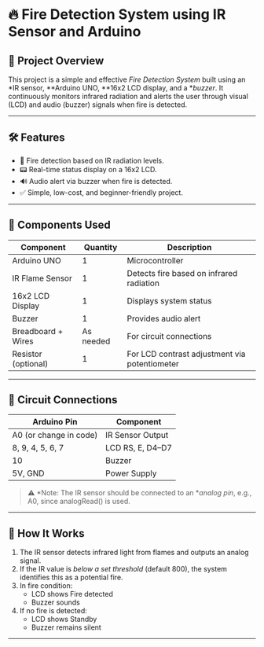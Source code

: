 # 🔥 Fire Detection System using IR Sensor and Arduino

## 📘 Project Overview

This project is a simple and effective *Fire Detection System* built using an *IR sensor, **Arduino UNO, **16x2 LCD display, and a **buzzer*. It continuously monitors infrared radiation and alerts the user through visual (LCD) and audio (buzzer) signals when fire is detected.

---

## 🛠 Features

- 🚨 Fire detection based on IR radiation levels.
- 📟 Real-time status display on a 16x2 LCD.
- 🔊 Audio alert via buzzer when fire is detected.
- ✅ Simple, low-cost, and beginner-friendly project.

---

## 🧰 Components Used

| Component         | Quantity | Description                                 |
|------------------|----------|---------------------------------------------|
| Arduino UNO       | 1        | Microcontroller                             |
| IR Flame Sensor   | 1        | Detects fire based on infrared radiation    |
| 16x2 LCD Display  | 1        | Displays system status                      |
| Buzzer            | 1        | Provides audio alert                        |
| Breadboard + Wires| As needed| For circuit connections                     |
| Resistor (optional)| 1        | For LCD contrast adjustment via potentiometer|

---

## 🔌 Circuit Connections

| Arduino Pin | Component         |
|-------------|-------------------|
| A0 (or change in code) | IR Sensor Output |
| 8, 9, 4, 5, 6, 7 | LCD RS, E, D4–D7 |
| 10          | Buzzer            |
| 5V, GND     | Power Supply      |

> ⚠ *Note: The IR sensor should be connected to an **analog pin*, e.g., A0, since analogRead() is used.

---

## 🧪 How It Works

1. The IR sensor detects infrared light from flames and outputs an analog signal.
2. If the IR value is *below a set threshold* (default 800), the system identifies this as a potential fire.
3. In fire condition:
   - LCD shows Fire detected
   - Buzzer sounds
4. If no fire is detected:
   - LCD shows Standby
   - Buzzer remains silent

---

